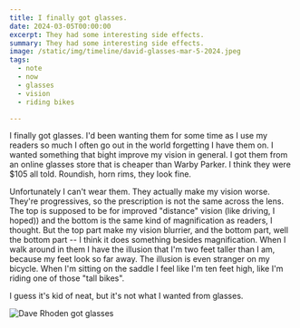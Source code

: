 ```yaml
---
title: I finally got glasses.
date: 2024-03-05T00:00:00
excerpt: They had some interesting side effects.
summary: They had some interesting side effects.
image: /static/img/timeline/david-glasses-mar-5-2024.jpeg
tags:
  - note
  - now
  - glasses
  - vision
  - riding bikes

---
```


I finally got glasses. I'd been wanting them for some time as I use my readers so much I often go out in the world forgetting I have them on. I wanted something that bight improve my vision in general. I got them from an online glasses store that is cheaper than Warby Parker. I think they were $105 all told. Roundish, horn rims, they look fine.

Unfortunately I can't wear them. They actually make my vision worse. They're progressives, so the prescription is not the same across the lens. The top is supposed to be for improved "distance" vision (like driving, I hoped)) and the bottom is the same kind of magnification as readers, I thought. But the top part make my vision blurrier, and the bottom part, well the bottom part -- I think it does something besides magnification. When I walk around in them I have the illusion that I'm two feet taller than I am, because my feet look so far away. The illusion is even stranger on my bicycle. When I'm sitting on the saddle I feel like I'm ten feet high, like I'm riding one of those "tall bikes".

I guess it's kid of neat, but it's not what I wanted from glasses.

![Dave Rhoden got glasses](/static/img/timeline/david-glasses-mar-5-2024.jpeg)

